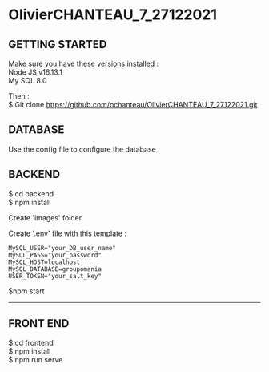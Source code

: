 # OlivierCHANTEAU_7_27122021

## GETTING STARTED 

Make sure you have these versions installed :  
Node JS v16.13.1  
My SQL 8.0  

Then :  
$ Git clone https://github.com/ochanteau/OlivierCHANTEAU_7_27122021.git

## DATABASE
Use the config file to configure the database  

## BACKEND  
$ cd backend    
$ npm install  

Create 'images' folder

Create '.env' file with this template :  
```
MySQL_USER="your_DB_user_name"  
MySQL_PASS="your_password"
MySQL_HOST=localhost  
MySQL_DATABASE=groupomania  
USER_TOKEN="your_salt_key"  
```
$npm start
  
----
## FRONT END 

$ cd frontend    
$ npm install    
$ npm run serve  

